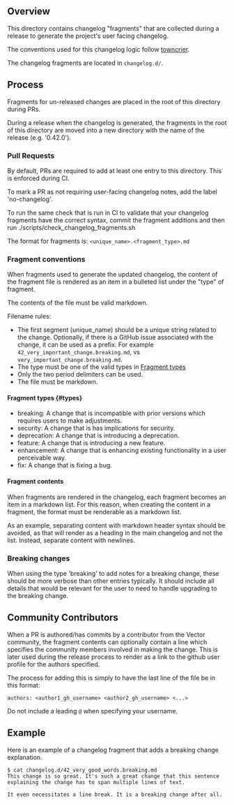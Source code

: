 ## Overview

This directory contains changelog "fragments" that are collected during a release to
generate the project's user facing changelog.

The conventions used for this changelog logic follow [towncrier](https://towncrier.readthedocs.io/en/stable/markdown.html).

The changelog fragments are located in `changelog.d/`.

## Process

Fragments for un-released changes are placed in the root of this directory during PRs.

During a release when the changelog is generated, the fragments in the root of this
directory are moved into a new directory with the name of the release (e.g. '0.42.0').

### Pull Requests

By default, PRs are required to add at least one entry to this directory.
This is enforced during CI.

To mark a PR as not requiring user-facing changelog notes, add the label 'no-changelog'.

To run the same check that is run in CI to validate that your changelog fragments have
the correct syntax, commit the fragment additions and then run ./scripts/check_changelog_fragments.sh

The format for fragments is: `<unique_name>.<fragment_type>.md`

### Fragment conventions

When fragments used to generate the updated changelog, the content of the fragment file is
rendered as an item in a bulleted list under the "type" of fragment.

The contents of the file must be valid markdown.

Filename rules:

- The first segment (unique_name) should be a unique string related to the change.
  Optionally, if there is a GitHub issue associated with the change, it can be used as a prefix.
  For example `42_very_important_change.breaking.md`, vs `very_important_change.breaking.md`.
- The type must be one of the valid types in [Fragment types](#types)
- Only the two period delimiters can be used.
- The file must be markdown.

#### Fragment types {#types}

- breaking: A change that is incompatible with prior versions which requires users to make adjustments.
- security: A change that is has implications for security.
- deprecation: A change that is introducing a deprecation.
- feature: A change that is introducing a new feature.
- enhancement: A change that is enhancing existing functionality in a user perceivable way.
- fix: A change that is fixing a bug.

#### Fragment contents

When fragments are rendered in the changelog, each fragment becomes an item in a markdown list.
For this reason, when creating the content in a fragment, the format must be renderable as a markdown list.

As an example, separating content with markdown header syntax should be avoided, as that will render
as a heading in the main changelog and not the list. Instead, separate content with newlines.

### Breaking changes

When using the type 'breaking' to add notes for a breaking change, these should be more verbose than
other entries typically. It should include all details that would be relevant for the user to need
to handle upgrading to the breaking change.

## Community Contributors

When a PR is authored/has commits by a contributor from the Vector community, the fragment contents
can optionally contain a line which specifies the community members involved in making the change.
This is later used during the release process to render as a link to the github user profile for
the authors specified.

The process for adding this is simply to have the last line of the file be in this format:

    authors: <author1_gh_username> <author2_gh_username> <...>

Do not include a leading `@` when specifying your username.

## Example

Here is an example of a changelog fragment that adds a breaking change explanation.

    $ cat changelog.d/42_very_good_words.breaking.md
    This change is so great. It's such a great change that this sentence
    explaining the change has to span multiple lines of text.

    It even necessitates a line break. It is a breaking change after all.
